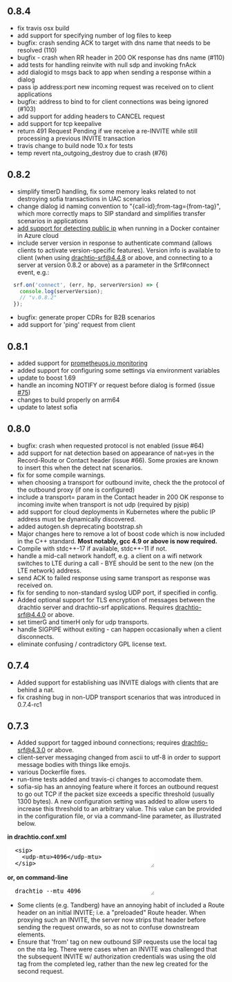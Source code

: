 ## 0.8.4 

* fix travis osx build
* add support for specifying number of log files to keep
* bugfix: crash sending ACK to target with dns name that needs to be resolved (110)
* bugfix - crash when RR header in 200 OK response has dns name (#110)
* add tests for handling reinvite with null sdp and invoking fnAck
* add dialogid to msgs back to app when sending a response within a dialog
* pass ip address:port new incoming request was received on to client applications
* bugfix: address to bind to for client connections was being ignored (#103)
* add support for adding headers to CANCEL request
* add support for tcp keepalive
* return 491 Request Pending if we receive a re-INVITE while still processing a previous INVITE transaction
* travis change to build node 10.x for tests
* temp revert nta_outgoing_destroy due to crash (#76)


## 0.8.2 

* simplify timerD handling, fix some memory leaks related to not destroying sofia transactions in UAC scenarios
* change dialog id naming convention to "{call-id};from-tag={from-tag}", which more correctly maps to SIP standard and simplifies transfer scenarios in applications
* [add support for detecting public ip](https://github.com/davehorton/drachtio-server/blob/98f20d7b0cd672b275e048ba759673e2d99a2fc5/entrypoint.sh#L19) when running in a Docker container in Azure cloud
* include server version in response to authenticate command (allows clients to activate version-specific features). Version info is available to client (when using [drachtio-srf@4.4.8](https://www.npmjs.com/package/drachtio-srf) or above, and connecting to a server at version 0.8.2 or above) as a parameter in the Srf#connect event, e.g.: 
```js
  srf.on('connect', (err, hp, serverVersion) => {
    console.log(serverVersion);
    // "v.0.8.2"
  });
```
* bugfix: generate proper CDRs for B2B scenarios
* add support for 'ping' request from client

## 0.8.1

* added support for [prometheuos.io monitoring](https://drachtio.org/docs/drachtio-server#monitoring-section)
* added support for configuring some settings via environment variables
* update to boost 1.69
* handle an incoming NOTIFY or request before dialog is formed (issue [#75](https://github.com/davehorton/drachtio-server/issues/75))
* changes to build properly on arm64
* update to latest sofia

## 0.8.0

* bugfix: crash when requested protocol is not enabled (issue #64)
* add support for nat detection based on appearance of nat=yes in the Record-Route or Contact header (issue #66).  Some proxies are known to insert this when the detect nat scenarios.
* fix for some compile warnings.
* when choosing a transport for outbound invite, check the the protocol of the outbound proxy (if one is configured)
* include a transport= param in the Contact header in 200 OK response to incoming invite when transport is not udp (required by pjsip)
* add support for cloud deployments in Kubernetes where the public IP address must be dynamically discovered.
* added autogen.sh deprecating bootstrap.sh
* Major changes here to remove a lot of boost code which is now included in the C++ standard.  __Most notably, gcc 4.9 or above is now required.__
* Compile with stdc++-17 if available, stdc++-11 if not.
* handle a mid-call network handoff, e.g. a client on a wifi network switches to LTE during a call - BYE should be sent to the new (on the LTE network) address.
* send ACK to failed response using same transport as response was received on.
* fix for sending to non-standard syslog UDP port, if specified in config.
* Added optional support for TLS encryption of messages between the drachtio server and drachtio-srf applications.  Requires drachtio-srf@4.4.0 or above.
* set timerG and timerH only for udp transports.
* handle SIGPIPE without exiting - can happen occasionally when a client disconnects.
* eliminate confusing / contradictory GPL license text.

## 0.7.4

* Added support for establishing uas INVITE dialogs with clients that are behind a nat.
* fix crashing bug in non-UDP transport scenarios that was introduced in 0.7.4-rc1

## 0.7.3

* Added support for tagged inbound connections; requires [drachtio-srf@4.3.0](/releases) or above.
* client-server messaging changed from ascii to utf-8 in order to support message bodies with things like emojis.
* various Dockerfile fixes.
* run-time tests added and travis-ci changes to accomodate them.
* sofia-sip has an annoying feature where it forces an outbound request to go out TCP if the packet size exceeds a specific threshold (usually 1300 bytes).  A new configuration setting was added to allow users to increase this threshold to an arbitrary value.  This value can be provided in the configuration file, or via a command-line parameter, as illustrated below.

**in drachtio.conf.xml**
<textarea rows="3" cols="40" style="border:none;">
  <sip>
    <udp-mtu>4096</udp-mtu>
  </sip>
</textarea>

**or, on command-line**
<textarea rows="1" cols="40" style="border:none;">
  drachtio --mtu 4096
</textarea>

* Some clients (e.g. Tandberg) have an annoying habit of included a Route header on an initial INVITE; i.e. a "preloaded" Route header.  When proxying such an INVITE, the server now strips that header before sending the request onwards, so as not to confuse downstream elements.
* Ensure that 'from' tag on new outbound SIP requests use the local tag on the nta leg.  There were cases when an INVITE was challenged that the subsequent INVITE w/ authorization credentials was using the old tag from the completed leg, rather than the new leg created for the second request.